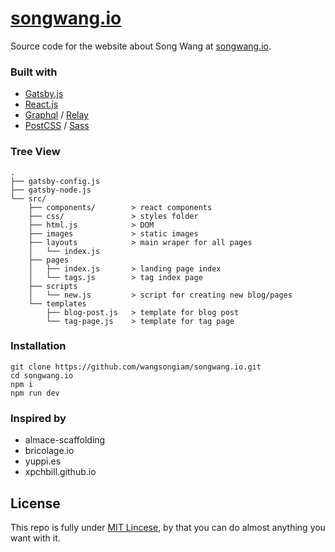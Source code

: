 #  [songwang.io](songwang.io)
Source code for the website about Song Wang at [songwang.io](songwang.io).

### Built with
* [Gatsby.js](https://www.gatsbyjs.org/)
* [React.js](https://facebook.github.io/react/)
* [Graphql](http://graphql.org/) / [Relay](https://facebook.github.io/relay/)
* [PostCSS](http://postcss.org/) / [Sass](http://sass-lang.com/)


### Tree View
```
.
├── gatsby-config.js       
├── gatsby-node.js         
└── src/
    ├── components/        > react components
    ├── css/               > styles folder 
    ├── html.js            > DOM
    ├── images             > static images
    ├── layouts            > main wraper for all pages
    │   └── index.js
    ├── pages
    │   ├── index.js       > landing page index
    │   └── tags.js        > tag index page
    ├── scripts
    │   └── new.js         > script for creating new blog/pages
    └── templates
        ├── blog-post.js   > template for blog post
        └── tag-page.js    > template for tag page
```

### Installation

```
git clone https://github.com/wangsongiam/songwang.io.git
cd songwang.io
npm i
npm run dev
```

### Inspired by 
- almace-scaffolding
- bricolage.io
- yuppi.es
- xpchbill.github.io

## License
This repo is fully under [MIT Lincese](LICENSE), by that you can do almost
anything you want with it.
